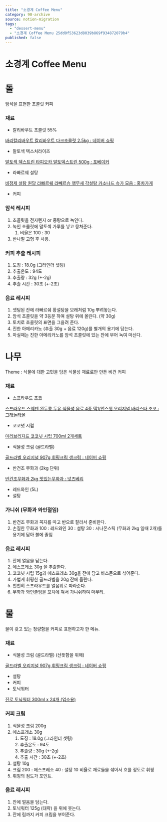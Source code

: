 ```yaml
---
title: "소경계 Coffee Menu"
category: 90-archive
source: notion-migration
tags:
  - "dessert-menu"
  - "소경계 Coffee Menu 25dd0f53623d8039b869f934872079b4"
published: false
---
```


# 소경계 Coffee Menu

# **돌**

암석을 표현한 초콜릿 커피

### 재료

* 칼리바우트 초콜릿 55%

[바리칼리바우트 칼리바우트 다크초콜릿 2.5kg : 네이버 쇼핑](https://search.shopping.naver.com/catalog/9338117619?cat_id=50002000)

* 말토섹 텍스처라이즈

[말토섹 덱스트린 타피오카 말토덱스트린 500g : 포베이커](https://smartstore.naver.com/4baker/products/6429149432?NaPm=ct%3Dl4w9l9sg%7Cci%3Dafb3c021e691a9d97aa2eb6320ea6a3d02e2a84b%7Ctr%3Dslsl%7Csn%3D456601%7Chk%3D94efa12a80df9e1db011a3d1eb9795f858300a2e)

* 라빠르쉐 설탕

[비정제 설탕 원당 라빠르쉐 라빼르슈 앵무새 각설탕 카소나드 슈가 모음 : 홍차가게](https://smartstore.naver.com/teashop/products/5651414835?NaPm=ct%3Dl4w9nrao%7Cci%3Dcafe685c4a2e1e797361fd810562830c26425752%7Ctr%3Dslsl%7Csn%3D231790%7Chk%3D859d0f339f01ca24dab401262a449bd883ec38ae)

* 커피

### 암석 레시피

1. 초콜릿을 전자렌지 or 중탕으로 녹인다.
2. 녹인 초콜릿에 말토섹 가루를 넣고 뭉쳐준다.
   1. 비율은 100 : 30
3. 반나절 고형 후  사용.

### 커피 추출 레시피

1. 도징 : 18.0g (그라인더 셋팅)
2. 추출온도 : 94도
3. 추출량 : 32g (+-2g)
4. 추출 시간 : 30초 (+-2초)

### 음료 레시피

1. 셋팅된 잔에 라빠르쉐 황설탕을 모래처럼 10g 뿌려놓는다.
2. 암석 초콜릿을 약 3등분 하여 설탕 위에 올린다. (약 30g)
3. 토치로 초콜릿의 표면을 그을려 준다.
4. 진한 아메리카노 (추출 30g + 음료 120g)를 별개의 용기에 담는다.
5. 마실때는 진한 아메리카노를 암석 초콜릿에 있는 잔에 부어 녹여 마신다.

# 나무

Theme : 식물에 대한 고민을 담은 식물성 재료로만 만든 비건 커피

### 재료

* 스프라우드 초코

[스프라우드 스웨덴 완두콩 두유 식물성 음료 4종 택1/언스윗 오리지널 바리스타 초코 : 그래놀라몰](https://smartstore.naver.com/granola/products/5279229988?NaPm=ct%3Dl4w9oqsg%7Cci%3D1a7e06bfaa81bd5f3301727752ebd1885af6c13d%7Ctr%3Dsls%7Csn%3D204192%7Chk%3D8e02ba46b438b9552d842c9e3f3991e484161191)

* 코코넛 시럽

[마리브리자드 코코넛 시럽 700ml 2개세트](https://www.megacoffee.co.kr/goods/goods_view.php?goodsNo=92618)

* 식물성 크림 (골드라벨)

[골드라벨 오리지널 907g 휘핑크림 생크림 : 네이버 쇼핑](https://search.shopping.naver.com/catalog/29184844800?cat_id=50001757)

* 반건조 무화과 (2kg 단위)

[반건조무화과 2kg 맛있는무화과 : 넛츠베리](https://smartstore.naver.com/nutsberry/products/2770779528)

* 레드와인 (5L)
* 설탕

### 가니쉬 (무화과 와인절임)

1. 반건조 무화과 꼭지를 따고 반으로 잘라서 준비한다.
2. 손질한 무화과 100 : 레드와인 30 : 설탕 30 : 시나몬스틱 (무화과 2kg 일때 2개)를 용기에 담아 불에 졸임

### 음료 레시피

1. 잔에 얼음을 담는다.
2. 에스프레소 30g 을 추출한다.
3. 코코넛 시럽 15g과 에스프레소 30g을 잔에 담고 바스푼으로 섞어준다.
4. 가볍게 휘핑한 골드라벨을 20g 잔에 올린다.
5. 천천히 스프라우드를 얼음위로 따라준다.
6. 무화과 와인졸임을 꼬치에 껴서 가니쉬하여 마무리.

# 물

물이 갖고 있는 청량함을 커피로 표현하고자 한 메뉴.

### 재료

* 식물성 크림 (골드라벨) (산뜻함을 위해)

[골드라벨 오리지널 907g 휘핑크림 생크림 : 네이버 쇼핑](https://search.shopping.naver.com/catalog/29184844800?cat_id=50001757)

* 설탕
* 커피
* 토닉워터

[진로 토닉워터 300ml x 24개 (업소용)](https://www.coupang.com/vp/products/6871235169?itemId=16437870889\&vendorItemId=75282257614\&src=1032001\&spec=10305201\&addtag=400\&ctag=6871235169\&lptag=P6871235169\&itime=20230816113301\&pageType=PRODUCT\&pageValue=6871235169\&wPcid=16824803917418981119373\&wRef=cr.shopping.naver.com\&wTime=20230816113301\&redirect=landing\&mcid=43bbf26e9f7543dba48c53cd05ce0a2b\&isAddedCart=)

### 커피 크림

1. 식물성 크림 200g
2. 에스프레소 30g
   1. 도징 : 18.0g (그라인더 셋팅)
   2. 추출온도 : 94도
   3. 추출량 : 30g (+-2g)
   4. 추출 시간 : 30초 (+-2초)
3. 설탕 10g
4. 크림 200 : 에스프레소 40 : 설탕 10 비율로  재료들을 섞어서 흐를 정도로 휘핑
5. 휘핑의 점도가 포인트.

### 음료 레시피

1. 잔에 얼음을 담는다.
2. 토닉워터 125g (대략) 을 위에 붓는다.
3. 잔에 림까지 커피 크림을 부어준다.
